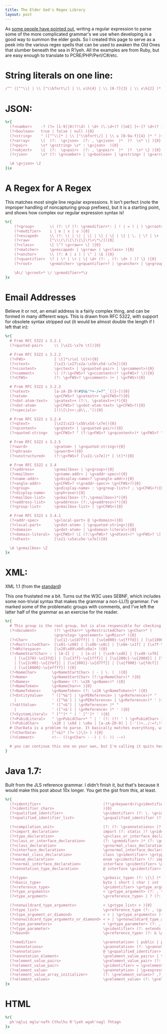 ```yaml
---
title: The Elder God's Regex Library
layout: post
---
```

As [some people have pointed out](http://stackoverflow.com/a/1732454), writing a regular expression to parse some of the more complicated grammar's we use when developing is a good way to summon the elder gods. So I created this page to serve as a peek into the various regex spells that can be used to awaken the Old Ones that slumber beneath the sea in R'lyeh. All the examples are from Ruby, but are easy enough to translate to PCRE/PHP/Perl/C#/etc.

# String literals on one line:

```ruby
/^" ([^"\\] | \\ ["\\bfnrt\/] | \\ u\h{4} | \\ [0-7]{3} | \\ x\h{2} )* "$/x
```

# JSON:

```ruby
%r{
  (?<number>    -? (?= [1-9]|0(?!\d) ) \d+ (\.\d+)? ([eE] [+-]? \d+)? ){0}
  (?<boolean>   true | false | null ){0}
  (?<string>    " ([^"\\]* | \\ ["\\bfnrt\/] | \\ u [0-9a-f]{4} )* " ){0}
  (?<array>     \[  (?:  \g<json>  (?: , \g<json>  )*  )?  \s* \] ){0}
  (?<pair>      \s* \g<string> \s* : \g<json>  ){0}
  (?<object>    \{  (?:  \g<pair>  (?: , \g<pair>  )*  )?  \s* \} ){0}
  (?<json>      \s* (?: \g<number> | \g<boolean> | \g<string> | \g<array> | \g<object> ) \s* ){0}

  \A \g<json> \Z
}ix
```

# A Regex for A Regex

This matches most single line regular expressions. It isn't perfect (note the improper handling of noncapturing group prefixes), but it is a starting point, and shows how complex our regular expression syntax is!

```ruby
%r{
    (?<group>       \( (?: \? (?: \g<modifier>*: | ! | = ) | ) \g<root>* \) ){0}
    (?<modifier>    i | m | x | o ){0}
    (?<escaped>     \\ (?: \( | \) | \[ | \] | \{ | \} | \. | \? | \+ | \* | \\ | \/ )){0}
    (?<raw>         [^\\\(\)\[\]\{\}\?\+\*\/]){0}
    (?<class>       \[ \^? \g<raw>+ \] ){0}
    (?<matcher>     \g<escaped> | \g<raw> | \g<class> ){0}
    (?<anchor>      \\ (?: A | z ) | \^ | \$ ){0}
    (?<quantifier>  \? | \* | \+ | \{ \d+ (?: , (?: \d+ ) )? \} ){0}
    (?<root>        \g<matcher> \g<quantifier>? | \g<anchor> | \g<group>\g<quantifier>? ){0}

    \A\/ \g<root>* \/ \g<modifier>*\z
}x
```

# Email Addresses

Believe it or not, an email address is a fairly complex thing, and can be formed in many different ways. This is drawn from RFC 5322, with support for obsolete syntax stripped out (it would be almost double the length if I left that in):

```ruby
%r{
  # From RFC 5322 s 3.2.1
  (?<quoted-pair>     \\ [\x21-\x7e \t]){0}

  # From RFC 5322 s 3.2.2
  (?<FWS>             [ \t]*\r\n[ \t]+){0}
  (?<ctext>           [\x21-\x27\x2a-\x5b\x5d-\x7e]){0}
  (?<ccontent>        \g<ctext> | \g<quoted-pair> | \g<comment>){0}
  (?<comment>         \( (?:\g<FWS>? \g<ccontent>)* \g<FWS>? \)){0}
  (?<CFWS>            (?: \g<FWS>? \g<comment> )+ | \g<FWS>){0}

  # From RFC 5322 s 3.2.3
  (?<atext>           [a-zA-Z0-9!#$%&'*+-/=?^_`{|}~]){0}
  (?<atom>            \g<CFWS>? \g<atext>+ \g<CFWS>?){0}
  (?<dot-atom-text>   \g<atext>+ (?:\. \g<atext>+)*){0}
  (?<dot-atom>        \g<CFWS>? \g<dot-atom-text> \g<CFWS>?){0}
  (?<specials>        [()\[\]<>:;@\\,."]){0}

  # From RFC 5322 s 3.2.4
  (?<qtext>           [\x21\x23-\x5b\x5d-\x7e]){0}
  (?<qcontent>        \g<qtext> | \g<quoted-pair>){0}
  (?<quoted-string>   \g<CFWS>? " (?:\g<FWS>? \g<qcontent>)* \g<FWS>? " \g<CFWS>?){0}

  # From RFC 5322 s 3.2.5
  (?<word>            \g<atom> | \g<quoted-string>){0}
  (?<phrase>          \g<word>+){0}
  (?<unstructured>    (?:\g<FWS>? [\x21-\x7e])* [ \t]*){0}

  # From RFC 5322 s 3.4
  (?<address>         \g<mailbox> | \g<group>){0}
  (?<mailbox>         \g<name-addr> | \g<addr-spec>){0}
  (?<name-addr>       \g<display-name>? \g<angle-addr>){0}
  (?<angle-addr>      \g<CFWS>? <\g<addr-spec>> \g<CFWS>?){0}
  (?<group>           \g<display-name> : \g<group-list>? ; \g<CFWS>?){0}
  (?<display-name>    \g<phrase>){0}
  (?<mailbox-list>    \g<mailbox> (?:,\g<mailbox>)*){0}
  (?<address-list>    \g<address> (?:,\g<address>)*){0}
  (?<group-list>      \g<mailbox-list> | \g<CFWS>){0}

  # From RFC 5322 s 3.4.1
  (?<addr-spec>       \g<local-part> @ \g<domain>){0}
  (?<local-part>      \g<dot-atom> | \g<quoted-string>){0}
  (?<domain>          \g<dot-atom> | \g<domain-literal>){0}
  (?<domain-literal>  \g<CFWS>? \[ (?:\g<FWS>? \g<dtext>)* \g<FWS>? \] \g<CFWS>?){0}
  (?<dtext>           [\x21-\x5a\x5e-\x7e]){0}

  \A \g<mailbox> \Z
}x
```

# XML:

XML 1.1 (from the [standard](http://www.w3.org/TR/xml11/))

This one frustated me a bit. Turns out the W3C uses SEBNF, which includes some non-trivial syntax that makes the grammar a non-LL(1) grammar. I've marked some of the problematic groups with comments, and I've left the latter half of the grammar as an exercise for the reader.

```ruby
%r{
  # This group is the root group, but is also responsible for checking that no restricted chars are used.
  (?<document>        (?! \g<Char>* \g<RestrictedChar> \g<Char>* )
                      \g<prolog> \g<element> \g<Misc>* ){0}
  (?<Char>            [\u{1}-\u{d7ff}] | [\u{e000}-\u{fffd}] | [\u{10000}-\u{10ffff}] ){0}
  (?<RestrictedChar>  [\x01-\x08] | [\x0b-\x0c] | [\x0e-\x1f] | [\x7f-\x84] | [\x86-\x9f] ){0}
  (?<Whitespace>      [\x20\x09\x0d\x0a]+ ){0}
  (?<NameStartChar> : | [A-Z] | _ | [a-z] | [\xc0-\xd6] | [\xd8-\xf6] | [\u{f8}-\u{2ff}]
    | [\u{370}-\u{37d}] | [\u{37f}-\u{1fff}] | [\u{200c}-\u{200d}] | [\u{2070}-\u{218f}]
    | [\u{2c00}-\u{2fef}] | [\u{3001}-\u{d7ff}] | [\u{f900}-\u{fdcf}] | [\u{fdf0}-\u{fffd}]
    | [\u{10000}-\u{effff}] ){0}
  (?<NameChar>       \g<NameStartChar> | - | \. |  ){0}
  (?<Name>           \g<NameStartChar> (?:\g<NameChar>)* ){0}
  (?<Names>          \g<Name> (?: \x20 \g<Name>)* ){0}
  (?<NameToken>      \g<NameChar>+ ){0}
  (?<NameTokens>     \g<NameToken> (?: \x20 \g<NameToken>)* ){0}
  (?<EntityValue>    " ([^%&"] | \g<PEReference> | \g<Reference>)* "
    |                ' ([^%&'] | \g<PEReference> | \g<Reference>)* ' ){0}
  (?<AttValue>       " ([^<&"] | \g<Reference> )* "
    |                ' ([^<&'] | \g<Reference> )* ' ){0}
  (?<SystemLiteral>  " [^"]* " | ' [^']* ' ){0}
  (?<PubidLiteral>   " \g<PubidChar>* " | ' (?: (?! ' ) \g<PubidChar> )* ' ){0}
  (?<PubidChar>      \x20 | \x0d | \x0a | [a-zA-Z0-9] | [-'()+,./:=?;!*#@$_%] ){0}
  # CharData is a problem to parse. It basically matches everything, with some exceptions (which I'd implement as negative lookaheads)
  (?<CharData>       [^<&]* (?= \]\]> ) ){0}
  (?<Comment>        <!-- ((\g<Char> - -) | (- )) -->)

  # you can continue this one on your own, but I'm calling it quits here. The grammar isn't specified in a manner that makes it easy to translate to the regexp syntax
}
```

# Java 1.7:

Built from the JLS reference grammar. I didn't finish it, but that's because it would make this post about 10x longer. You get the gist from this, at least.

```ruby
%r{
  (?<identifier>                            (?!\g<keyword>)\g<identifier_chars> ){0}
  (?<identifier_chars>                      ){0}
  (?<qualified_identifier>                  \g<identifier> (?: \. \g<identifier> )* ){0}
  (?<qualified_identifier_list>             \g<qualified_identifier (?: \, \g<qualified_identifier> )* ){0}

  (?<compilation_unit>                      (?: (?: \g<annotations> )? package \g<qualified_identifier> ; )? \g<import_declaration>* \g<type_declaration>* ){0}
  (?<import_declaration>                    import (?: static )? \g<identifier> (?: \. \g<identifier> )* (?: \. \* )? ){0}
  (?<type_declaration>                      \g<class_or_interface_declaration> | ; ){0}
  (?<class_or_interface_declaration>        (?: \g<modifier> )* (?: \g<class_declaration> | \g<interface_declaration> ) ){0}
  (?<class_declaration>                     \g<normal_class_declaration> | \g<enum_declaration> ){0}
  (?<interface_declaration>                 \g<normal_interface_declaration> | \g<annotation_type_declaration> ){0}
  (?<normal_class_declaration>              class \g<identifier> \g<type_parameters>? (?: extends \g<Type> )? (?: implements \g<type_list> )? \g<class_body> ){0}
  (?<enum_declaration>                      enum \g<identifier> (?: implements \g<type_list> )? \g<enum_body> ){0}
  (?<normal_interface_declaration>          interface \g<identifier> \g<type_parameters>? (?: extends \g<type_list> )? \g<interface_body> ){0}
  (?<annotation_type_declaration>           @ interface \g<identifier> \g<annotation_type_body> ){0}

  (?<type>                                  \g<basic_type> (?: \[\] )* | \g<reference_type> (?: \[\] )* ){0}
  (?<basic_type>                            byte | short | char | int | long | float | double | boolean ){0}
  (?<reference_type>                        \g<identifier> \g<type_arguments>? (?: \. \g<identifier> \g<type_arguments>? )* ){0}
  (?<type_arguments>                        < \g<type_argument> (?: , \g<type_argument> )* > ){0}
  (?<type_argument>                         \g<reference_type> | ? (?: (?: extends | super ) \g<reference_type> )? ){0}

  (?<nonwildcard_type_arguments>            < \g<type_list> > ){0}
  (?<type_list>                             \g<reference_type (?: , \g<reference_type )* ){0}
  (?<type_argument_or_diamond>              < > | \g<type_arguments> ){0}
  (?<nonwildcard_type_arguments_or_diamond> < > | \g<nonwildcard_type_arguments> ){0}
  (?<type_parameters>                       < \g<type_parameter> (?: , \g<type_parameter> )* > ){0}
  (?<type_parameter>                        \g<identifier> (?: extends \g<bound> )? ){0}
  (?<bound>                                 \g<reference_type> (?: & \g<reference_type )* ){0}

  (?<modifier>                              \g<annotation> | public | protected | private | static | abstract | final | native | synchronized | transient | volatile | strictfp ){0}
  (?<annotations>                           \g<annotation> (?: \g<annotation> )* ){0}
  (?<annotation>                            @ \g<qualified_identifier> (?: \( \g<annotation_element>? \) )? ){0}
  (?<annotation_element>                    \g<element_value_pairs> | \g<element_value> ){0}
  (?<element_value_pairs>                   \g<element_value_pair> (?: \g<element_value_pair> )* ){0}
  (?<element_value_pair>                    \g<identifier> = \g<element_value> ){0}
  (?<element_value>                         \g<annotation> | \g<expression1> | \g<element_value_array_initializer> ){0}
  (?<element_value_array_initializer>       (?: \g<element_values>? ,? )* ){0}
  (?<element_values>                        \g<element_value> (?: \g<element_value> )* ){0}
}x
```

# HTML

```ruby
%r{
  ph'nglui mglw'nafh Cthulhu R'lyeh wgah'nagl fhtagn
}x
```
